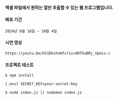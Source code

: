#### 엑셀 파일에서 원하는 열만 추출할 수 있는 웹 프로그램입니다.


#### 배포 기간
`2024년 8월 16일 ~ 10월 4일`

#### 시연 영상
```
https://youtu.be/H11DkxhnHfs?si=9DTXuBRj_Upmis-c
```

#### 프로젝트 테스트
```
$ npm install
```

```
[.env] SECRET_KEY=your-secret-key
```

```
$ node index.js || nodemon index.js
```
